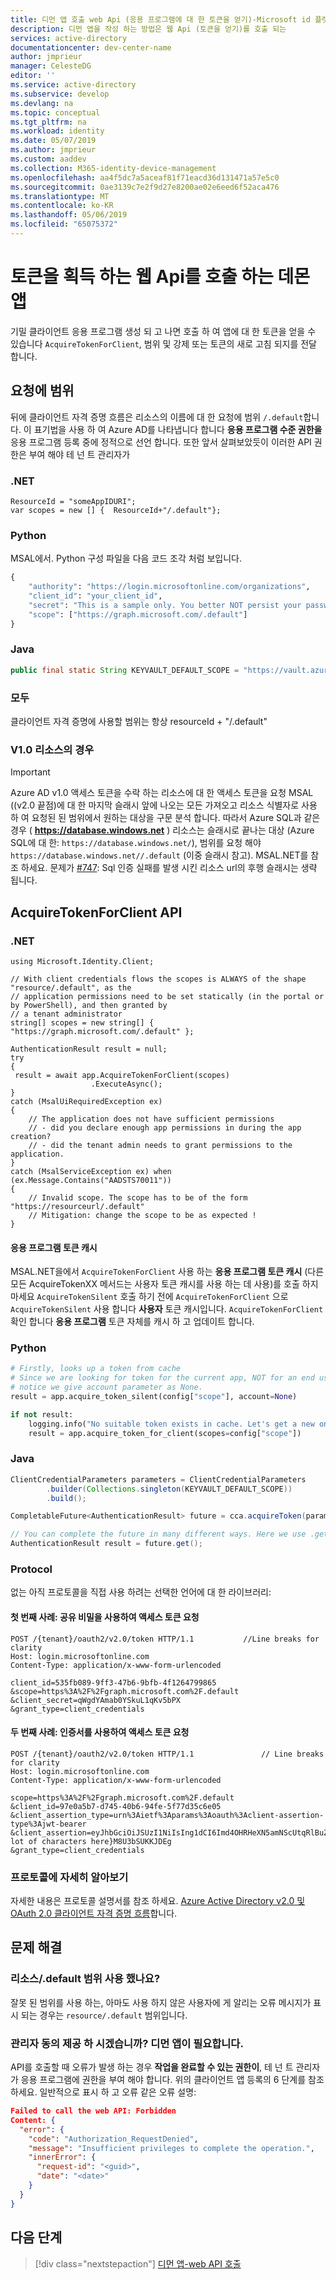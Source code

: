```yaml
---
title: 디먼 앱 호출 web Api (응용 프로그램에 대 한 토큰을 얻기)-Microsoft id 플랫폼
description: 디먼 앱을 작성 하는 방법은 웹 Api (토큰을 얻기)를 호출 되는
services: active-directory
documentationcenter: dev-center-name
author: jmprieur
manager: CelesteDG
editor: ''
ms.service: active-directory
ms.subservice: develop
ms.devlang: na
ms.topic: conceptual
ms.tgt_pltfrm: na
ms.workload: identity
ms.date: 05/07/2019
ms.author: jmprieur
ms.custom: aaddev
ms.collection: M365-identity-device-management
ms.openlocfilehash: aa4f5dc7a5aceaf81f71eacd36d131471a57e5c0
ms.sourcegitcommit: 0ae3139c7e2f9d27e8200ae02e6eed6f52aca476
ms.translationtype: MT
ms.contentlocale: ko-KR
ms.lasthandoff: 05/06/2019
ms.locfileid: "65075372"
---
```

# <a name="daemon-app-that-calls-web-apis---acquire-a-token"></a>토큰을 획득 하는 웹 Api를 호출 하는 데몬 앱

기밀 클라이언트 응용 프로그램 생성 되 고 나면 호출 하 여 앱에 대 한 토큰을 얻을 수 있습니다 ``AcquireTokenForClient``, 범위 및 강제 또는 토큰의 새로 고침 되지를 전달 합니다.

## <a name="scopes-to-request"></a>요청에 범위

뒤에 클라이언트 자격 증명 흐름은 리소스의 이름에 대 한 요청에 범위 `/.default`합니다. 이 표기법을 사용 하 여 Azure AD를 나타냅니다 합니다 **응용 프로그램 수준 권한을** 응용 프로그램 등록 중에 정적으로 선언 합니다. 또한 앞서 살펴보았듯이 이러한 API 권한은 부여 해야 테 넌 트 관리자가

### <a name="net"></a>.NET

```CSharp
ResourceId = "someAppIDURI";
var scopes = new [] {  ResourceId+"/.default"};
```

### <a name="python"></a>Python

MSAL에서. Python 구성 파일을 다음 코드 조각 처럼 보입니다.

```Python
{
    "authority": "https://login.microsoftonline.com/organizations",
    "client_id": "your_client_id",
    "secret": "This is a sample only. You better NOT persist your password."
    "scope": ["https://graph.microsoft.com/.default"]
}
```

### <a name="java"></a>Java

```Java
public final static String KEYVAULT_DEFAULT_SCOPE = "https://vault.azure.net/.default";
```

### <a name="all"></a>모두

클라이언트 자격 증명에 사용할 범위는 항상 resourceId + "/.default"

### <a name="case-of-v10-resources"></a>V1.0 리소스의 경우

> [!IMPORTANT]
> Azure AD v1.0 액세스 토큰을 수락 하는 리소스에 대 한 액세스 토큰을 요청 MSAL ((v2.0 끝점)에 대 한 마지막 슬래시 앞에 나오는 모든 가져오고 리소스 식별자로 사용 하 여 요청된 된 범위에서 원하는 대상을 구문 분석 합니다.
> 따라서 Azure SQL과 같은 경우 ( **https://database.windows.net** ) 리소스는 슬래시로 끝나는 대상 (Azure SQL에 대 한: `https://database.windows.net/`), 범위를 요청 해야 `https://database.windows.net//.default` (이중 슬래시 참고). MSAL.NET를 참조 하세요. 문제가 [#747](https://github.com/AzureAD/microsoft-authentication-library-for-dotnet/issues/747): Sql 인증 실패를 발생 시킨 리소스 url의 후행 슬래시는 생략 됩니다.

## <a name="acquiretokenforclient-api"></a>AcquireTokenForClient API

### <a name="net"></a>.NET

```CSharp
using Microsoft.Identity.Client;

// With client credentials flows the scopes is ALWAYS of the shape "resource/.default", as the
// application permissions need to be set statically (in the portal or by PowerShell), and then granted by
// a tenant administrator
string[] scopes = new string[] { "https://graph.microsoft.com/.default" };

AuthenticationResult result = null;
try
{
 result = await app.AcquireTokenForClient(scopes)
                  .ExecuteAsync();
}
catch (MsalUiRequiredException ex)
{
    // The application does not have sufficient permissions
    // - did you declare enough app permissions in during the app creation?
    // - did the tenant admin needs to grant permissions to the application.
}
catch (MsalServiceException ex) when (ex.Message.Contains("AADSTS70011"))
{
    // Invalid scope. The scope has to be of the form "https://resourceurl/.default"
    // Mitigation: change the scope to be as expected !
}
```

#### <a name="application-token-cache"></a>응용 프로그램 토큰 캐시

MSAL.NET을에서 `AcquireTokenForClient` 사용 하는 **응용 프로그램 토큰 캐시** (다른 모든 AcquireTokenXX 메서드는 사용자 토큰 캐시를 사용 하는 데 사용)를 호출 하지 마세요 `AcquireTokenSilent` 호출 하기 전에 `AcquireTokenForClient` 으로 `AcquireTokenSilent` 사용 합니다 **사용자** 토큰 캐시입니다. `AcquireTokenForClient` 확인 합니다 **응용 프로그램** 토큰 자체를 캐시 하 고 업데이트 합니다.

### <a name="python"></a>Python

```Python
# Firstly, looks up a token from cache
# Since we are looking for token for the current app, NOT for an end user,
# notice we give account parameter as None.
result = app.acquire_token_silent(config["scope"], account=None)

if not result:
    logging.info("No suitable token exists in cache. Let's get a new one from AAD.")
    result = app.acquire_token_for_client(scopes=config["scope"])
```

### <a name="java"></a>Java

```Java
ClientCredentialParameters parameters = ClientCredentialParameters
        .builder(Collections.singleton(KEYVAULT_DEFAULT_SCOPE))
        .build();

CompletableFuture<AuthenticationResult> future = cca.acquireToken(parameters);

// You can complete the future in many different ways. Here we use .get() for simplicity
AuthenticationResult result = future.get();
```

### <a name="protocol"></a>Protocol

없는 아직 프로토콜을 직접 사용 하려는 선택한 언어에 대 한 라이브러리:

#### <a name="first-case-access-token-request-with-a-shared-secret"></a>첫 번째 사례: 공유 비밀을 사용하여 액세스 토큰 요청

```Text
POST /{tenant}/oauth2/v2.0/token HTTP/1.1           //Line breaks for clarity
Host: login.microsoftonline.com
Content-Type: application/x-www-form-urlencoded

client_id=535fb089-9ff3-47b6-9bfb-4f1264799865
&scope=https%3A%2F%2Fgraph.microsoft.com%2F.default
&client_secret=qWgdYAmab0YSkuL1qKv5bPX
&grant_type=client_credentials
```

#### <a name="second-case-access-token-request-with-a-certificate"></a>두 번째 사례: 인증서를 사용하여 액세스 토큰 요청

```Text
POST /{tenant}/oauth2/v2.0/token HTTP/1.1               // Line breaks for clarity
Host: login.microsoftonline.com
Content-Type: application/x-www-form-urlencoded

scope=https%3A%2F%2Fgraph.microsoft.com%2F.default
&client_id=97e0a5b7-d745-40b6-94fe-5f77d35c6e05
&client_assertion_type=urn%3Aietf%3Aparams%3Aoauth%3Aclient-assertion-type%3Ajwt-bearer
&client_assertion=eyJhbGciOiJSUzI1NiIsIng1dCI6Imd4OHRHeXN5amNScUtqRlBuZDdSRnd2d1pJMCJ9.eyJ{a lot of characters here}M8U3bSUKKJDEg
&grant_type=client_credentials
```

### <a name="learn-more-about-the-protocol"></a>프로토콜에 자세히 알아보기

자세한 내용은 프로토콜 설명서를 참조 하세요. [Azure Active Directory v2.0 및 OAuth 2.0 클라이언트 자격 증명 흐름](v2-oauth2-client-creds-grant-flow.md)합니다.

## <a name="troubleshooting"></a>문제 해결

### <a name="did-you-use-the-resourcedefault-scope"></a>리소스/.default 범위 사용 했나요?

잘못 된 범위를 사용 하는, 아마도 사용 하지 않은 사용자에 게 알리는 오류 메시지가 표시 되는 경우는 `resource/.default` 범위입니다.

### <a name="did-you-forget-to-provide-admin-consent-daemon-apps-need-it"></a>관리자 동의 제공 하 시겠습니까? 디먼 앱이 필요합니다.

API를 호출할 때 오류가 발생 하는 경우 **작업을 완료할 수 있는 권한이**, 테 넌 트 관리자가 응용 프로그램에 권한을 부여 해야 합니다. 위의 클라이언트 앱 등록의 6 단계를 참조 하세요.
일반적으로 표시 하 고 오류 같은 오류 설명:

```JSon
Failed to call the web API: Forbidden
Content: {
  "error": {
    "code": "Authorization_RequestDenied",
    "message": "Insufficient privileges to complete the operation.",
    "innerError": {
      "request-id": "<guid>",
      "date": "<date>"
    }
  }
}
```

## <a name="next-steps"></a>다음 단계

> [!div class="nextstepaction"]
> [디먼 앱-web API 호출](scenario-daemon-call-api.md)